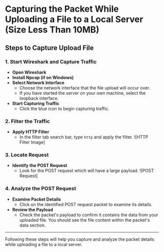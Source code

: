 # Capturing the Packet While Uploading a File to a Local Server (Size Less Than 10MB)

## Steps to Capture Upload File

### 1. Start Wireshark and Capture Traffic

- **Open Wireshark**
- **Install Npcap (if on Windows)**
- **Select Network Interface**
  - Choose the network interface that the file upload will occur over.
  - If you have started the server on your own machine, select the loopback interface.
- **Start Capturing Traffic**
  - Click the blue icon to begin capturing traffic.

### 2. Filter the Traffic

- **Apply HTTP Filter**
  - In the filter tab search bar, type `http` and apply the filter.
  ![HTTP Filter Image]

### 3. Locate Request

- **Identify the POST Request**
  - Look for the POST request which will have a large payload.
  ![POST Request]

### 4. Analyze the POST Request

- **Examine Packet Details**
  - Click on the identified POST request packet to examine its details.
- **Review the Payload**
  - Check the packet's payload to confirm it contains the data from your uploaded file. You should see the file content within the packet's data section.

---

Following these steps will help you capture and analyze the packet details while uploading a file to a local server.
